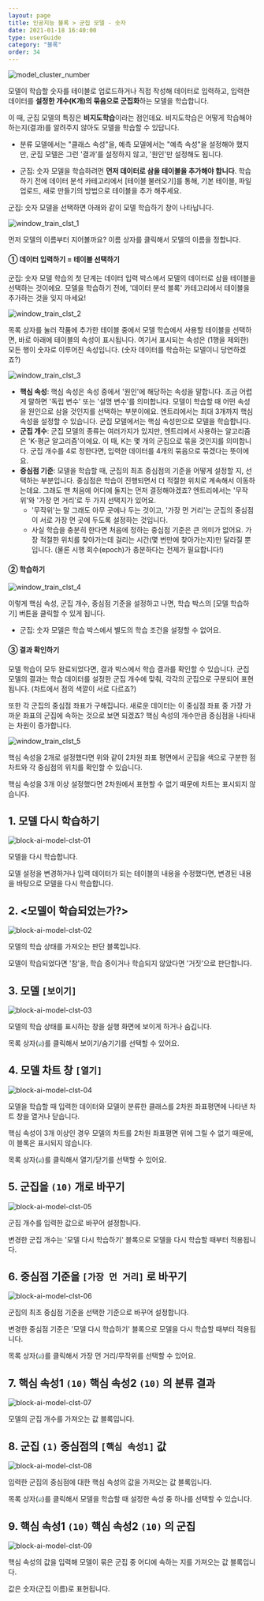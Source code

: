 ```yaml
---
layout: page
title: 인공지능 블록 > 군집 모델 - 숫자
date: 2021-01-18 16:40:00
type: userGuide
category: "블록"
order: 34
---
```


![model_cluster_number](images/window/model/model_cluster_number.png)

모델이 학습할 숫자를 테이블로 업로드하거나 직접 작성해 데이터로 입력하고, 입력한 데이터를 **설정한 개수(K개)의 묶음으로 군집화**하는 모델을 학습합니다.

이 때, 군집 모델의 특징은 **비지도학습**이라는 점인데요. 비지도학습은 어떻게 학습해야 하는지(결과)를 알려주지 않아도 모델을 학습할 수 있답니다. 

+ 분류 모델에서는 "클래스 속성"을, 예측 모델에서는 "예측 속성"을 설정해야 했지만, 군집 모델은 그런 '결과'를 설정하지 않고, '원인'만 설정해도 됩니다.

+ 군집: 숫자 모델을 학습하려먼 **먼저 데이터로 삼을 테이블을 추가해야 합니다**. 학습하기 전에 데이터 분석 카테고리에서 [테이블 불러오기]를 통해, 기본 테이블, 파일 업로드, 새로 만들기의 방법으로 테이블을 추가 해주세요.

군집: 숫자 모델을 선택하면 아래와 같이 모델 학습하기 창이 나타납니다.

![window_train_clst_1](images/window/model/window_train_clst_1.png)

먼저 모델의 이름부터 지어볼까요? 이름 상자를 클릭해서 모델의 이름을 정합니다.



####  ① 데이터 입력하기 = 테이블 선택하기

군집: 숫자 모델 학습의 첫 단계는 데이터 입력 박스에서 모델의 데이터로 삼을 테이블을 선택하는 것이에요. 모델을 학습하기 전에, '데이터 분석 블록' 카테고리에서 테이블을 추가하는 것을 잊지 마세요!



![window_train_clst_2](images/window/model/window_train_clst_2.png)

목록 상자를 눌러 작품에 추가한 테이블 중에서 모델 학습에서 사용할 테이블을 선택하면, 바로 아래에 테이블의 속성이 표시됩니다. 여기서 표시되는 속성은 (1행을 제외한) 모든 행이 숫자로 이루어진 속성입니다. (숫자 데이터를 학습하는 모델이니 당연하겠죠?)



![window_train_clst_3](images/window/model/window_train_clst_3.png)

+ **핵심 속성**: 핵심 속성은 속성 중에서 '원인'에 해당하는 속성을 말합니다. 조금 어렵게 말하면 '독립 변수' 또는 '설명 변수'를 의미합니다. 
  모델이 학습할 때 어떤 속성을 원인으로 삼을 것인지를 선택하는 부분이에요. 엔트리에서는 최대 3개까지 핵심 속성을 설정할 수 있습니다. 군집 모델에서는 핵심 속성만으로 모델을 학습합니다. 
+ **군집 개수**: 군집 모델의 종류는 여러가지가 있지만, 엔트리에서 사용하는 알고리즘은 'K-평균 알고리즘'이에요. 이 때, K는 몇 개의 군집으로 묶을 것인지를 의미합니다. 군집 개수를 4로 정한다면, 입력한 데이터를 4개의 묶음으로 묶겠다는 뜻이에요.
+ **중심점 기준**: 모델을 학습할 때, 군집의 최초 중심점의 기준을 어떻게 설정할 지, 선택하는 부분입니다. 중심점은 학습이 진행되면서 더 적절한 위치로 계속해서 이동하는데요. 그래도 맨 처음에 어디에 둘지는 먼저 결정해야겠죠? 
  엔트리에서는 '무작위'와 '가장 먼 거리'로 두 가지 선택지가 있어요. 
  + '무작위'는 말 그래도 아무 곳에나 두는 것이고, '가장 먼 거리'는 군집의 중심점이 서로 가장 먼 곳에 두도록 설정하는 것입니다.
  + 사실 학습을 충분히 한다면 처음에 정하는 중심점 기준은 큰 의미가 없어요. 
    가장 적절한 위치를 찾아가는데 걸리는 시간(몇 번만에 찾아가는지)만 달라질 뿐입니다. (물론 시행 회수(epoch)가 충분하다는 전제가 필요합니다!)



#### ② 학습하기

![window_train_clst_4](images/window/model/window_train_clst_4.png)

이렇게 핵심 속성, 군집 개수, 중심점 기준을 설정하고 나면, 학습 박스의 [모델 학습하기] 버튼을 클릭할 수 있게 됩니다. 

+ 군집: 숫자 모델은 학습 박스에서 별도의 학습 조건을 설정할 수 없어요.



#### ③ 결과 확인하기

모델 학습이 모두 완료되었다면, 결과 박스에서 학습 결과를 확인할 수 있습니다.
군집 모델의 결과는 학습 데이터를 설정한 군집 개수에 맞춰, 각각의 군집으로 구분되어 표현됩니다. (차트에서 점의 색깔이 서로 다르죠?)

또한 각 군집의 중심점 좌표가 구해집니다. 새로운 데이터는 이 중심점 좌표 중 가장 가까운 좌표의 군집에 속하는 것으로 보면 되겠죠? 핵심 속성의 개수만큼 중심점을 나타내는 차원이 증가합니다.

![window_train_clst_5](images/window/model/window_train_clst_5.png)

핵심 속성을 2개로 설정했다면 위와 같이 2차원 좌표 평면에서 군집을 색으로 구분한 점 차트와 각 중심점의 위치를 확인할 수 있습니다.

핵심 속성을 3개 이상 설정했다면 2차원에서 표현할 수 없기 때문에 차트는 표시되지 않습니다.





## 1. 모델 다시 학습하기

![block-ai-model-clst-01](images/block-ai-model-clst-01.png)

모델을 다시 학습합니다. 

모델 설정을 변경하거나 입력 데이터가 되는 테이블의 내용을 수정했다면, 변경된 내용을 바탕으로 모델을 다시 학습합니다.



## 2. <모델이 학습되었는가?>

![block-ai-model-clst-02](images/block-ai-model-clst-02.png)

모델의 학습 상태를 가져오는 판단 블록입니다.

모델이 학습되었다면 '참'을, 학습 중이거나 학습되지 않았다면 '거짓'으로 판단합니다.



## 3. 모델 `[보이기]`

![block-ai-model-clst-03](images/block-ai-model-clst-03.png)

모델의 학습 상태를 표시하는 창을 실행 화면에 보이게 하거나 숨깁니다.

목록 상자(<img src="images/icon/dropdown-ai.png" style="zoom:50%;" />)를 클릭해서 보이기/숨기기를 선택할 수 있어요.



## 4. 모델 차트 창 `[열기]`

![block-ai-model-clst-04](images/block-ai-model-clst-04.png)

모델을 학습할 때 입력한 데이터와 모델이 분류한 클래스를 2차원 좌표평면에 나타낸 차트 창을 열거나 닫습니다.

핵심 속성이 3개 이상인 경우 모델의 차트를 2차원 좌표평면 위에 그릴 수 없기 때문에, 이 블록은 표시되지 않습니다. 

목록 상자(<img src="images/icon/dropdown-ai.png" style="zoom:50%;" />)를 클릭해서 열기/닫기를 선택할 수 있어요.



## 5. 군집을 `(10)` 개로 바꾸기

![block-ai-model-clst-05](images/block-ai-model-clst-05.png)

군집 개수를 입력한 값으로 바꾸어 설정합니다. 

변경한 군집 개수는 '모델 다시 학습하기' 블록으로 모델을 다시 학습할 때부터 적용됩니다.



## 6. 중심점 기준을 `[가장 먼 거리]` 로 바꾸기

![block-ai-model-clst-06](images/block-ai-model-clst-06.png)

군집의 최초 중심점 기준을 선택한 기준으로 바꾸어 설정합니다. 

변경한 중심점 기준은 '모델 다시 학습하기' 블록으로 모델을 다시 학습할 때부터 적용됩니다.

목록 상자(<img src="images/icon/dropdown-ai.png" style="zoom:50%;" />)를 클릭해서 가장 먼 거리/무작위를 선택할 수 있어요.



## 7. 핵심 속성1 `(10)` 핵심 속성2 `(10)` 의 분류 결과

![block-ai-model-clst-07](images/block-ai-model-clst-07.png)

모델의 군집 개수를 가져오는 값 블록입니다.



## 8. 군집 `(1)` 중심점의 `[핵심 속성1]` 값

![block-ai-model-clst-08](images/block-ai-model-clst-08.png)

입력한 군집의 중심점에 대한 핵심 속성의 값을 가져오는 값 블록입니다. 

목록 상자(<img src="images/icon/dropdown-ai.png" style="zoom:50%;" />)를 클릭해서 모델을 학습할 때 설정한 속성 중 하나를 선택할 수 있습니다.



## 9. 핵심 속성1 `(10)` 핵심 속성2 `(10)` 의 군집

![block-ai-model-clst-09](images/block-ai-model-clst-09.png)

핵심 속성의 값을 입력해 모델이 묶은 군집 중 어디에 속하는 지를 가져오는 값 블록입니다.

값은 숫자(군집 이름)로 표현됩니다. 
